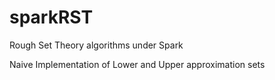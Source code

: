 # sparkRST
Rough Set Theory algorithms under Spark

Naive Implementation of Lower and Upper approximation sets
